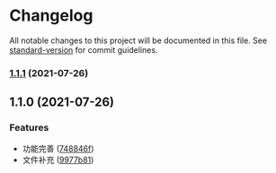 # Changelog

All notable changes to this project will be documented in this file. See [standard-version](https://github.com/conventional-changelog/standard-version) for commit guidelines.

### [1.1.1](https://github.com/zhengpq/gulp-adui-component-shaking/compare/v1.1.0...v1.1.1) (2021-07-26)

## 1.1.0 (2021-07-26)


### Features

* 功能完善 ([748846f](https://github.com/zhengpq/gulp-adui-component-shaking/commit/748846f4efe08ad9e2a6af41726eaeb1e8c1a577))
* 文件补充 ([9977b81](https://github.com/zhengpq/gulp-adui-component-shaking/commit/9977b8156c413105332b7c510156222260377032))

